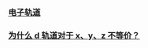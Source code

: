 ### [电子轨道](https://www.orbitals.com/orb/orbtable.htm)

### [为什么 d 轨道对于 x、y、z 不等价？](https://www.zhihu.com/question/410434539)

